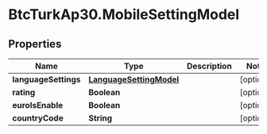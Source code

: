 # BtcTurkAp30.MobileSettingModel

## Properties
Name | Type | Description | Notes
------------ | ------------- | ------------- | -------------
**languageSettings** | [**LanguageSettingModel**](LanguageSettingModel.md) |  | [optional] 
**rating** | **Boolean** |  | [optional] 
**euroIsEnable** | **Boolean** |  | [optional] 
**countryCode** | **String** |  | [optional] 
